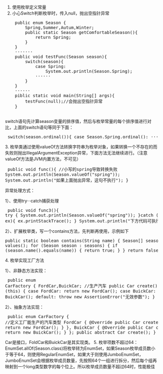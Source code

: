 1. 使用枚举定义常量
2. 小心Switch判断枚举时，传入null，抛出空指针异常
    <pre>
    public enum Season {
        Spring,Summer,Autum,Winter;        
        public static Season getComfortableSeason(){
            return Spring;
        }
    }
    ·······
    public void testFunc(Season season){
        switch(season){
            case Spring:
                System.out.println(Season.Spring);
            ······
        }
    }
    ······
    piblic static void main(String[] args){
        testFunc(null);//会抛出空指针异常
    }
    </pre>
  switch语句先计算season变量的排序值，然后与枚举常量的每个排序值进行对比，上面的switch语句等同于下面：
    <pre>
    switch(season.ordinal()){
        case Season.Spring.ordinal():
            ······ 
    }
    </pre>
3. 枚举类通过使用valueOf方法转换字符串为枚举对象，如果转换一个不存在的而失败则抛出IllegalArgumentException异常，下面方法无法继续进行。（注意valueOf方法是JVM内置方法，不可见）
    <pre>
    public void func(){
        //小写的spring导致转换失败
        System.out.println(Season.valueOf("spring"));
        System.out.println("如果上面抛出异常，这句不执行");
    }
    </pre>
异常处理方式：<p>1）、使用try···catch捕获处理<pre>
    public void func3(){
        try {
            System.out.println(Season.valueOf("spring"));
        }catch (Exception ex){
            ex.printStackTrace();
        }
        System.out.println("下方代码可执行");
    }
</pre></p><p>2）、扩展枚举类，写一个contains方法，先判断再使用，示例如下<pre>
    public static boolean contains(String name) {
        Season[] seasons = values();
        for (Season season : seasons) {
            if (season.name().equals(name)) {
                return true;
            }
        }
        return false;
    }
</pre></p>
4. 枚举实现工厂方法<p>1）、非静态方法实现：<pre>
    public enum CarFactory {
        FordCar,BuickCar;
        //生产汽车
        public Car create() {
            switch (this) {
                case FordCar:
                    return new FordCar();
                case BuickCar:
                    return new BuickCar();
                default:
                    throw new AssertionError("无效参数");
            }
        }
    }
</pre></p><p>2）、抽象方法实现：<pre>
    public enum CarFactory {
        //定义工厂能生产的汽车类型
        FordCar {
            @Override
            public Car create() {
                return new FordCar();
            }
        }, BuickCar {
            @Override
            public Car create() {
                return new BuickCar();
            }
        };
        public abstract Car create();
    }
</pre></p>Car是接口，FoldCar和BuickCar是其实现类。
5. 枚举项数不超过64：EnumSet.allOf(Season.class)将枚举转为EnumSet，如果Season枚举成员数小于等于64，则使用RegularEnumSet，如果大于则使用JumboEnumSet，JumboEnumSet会根据枚举成员数量，先按照64个一组进行拆分，然后每个组再映射到一个long类型数字的每个位上。所以枚举成员数量不超过64时，性能极佳